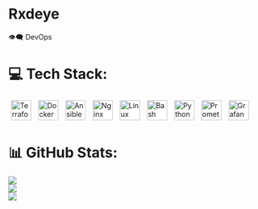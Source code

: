 # Rxdeye
 👁️‍🗨️ DevOps 



# 💻 Tech Stack:
<img src="https://cdn.jsdelivr.net/gh/devicons/devicon/icons/terraform/terraform-original.svg" width="40" style="background-color:white; padding:5px; border-radius:5px" alt="Terraform" /> <img src="https://cdn.jsdelivr.net/gh/devicons/devicon/icons/docker/docker-original.svg" width="40" style="background:white; padding:5px; border-radius:5px" alt="Docker" /> <img src="https://cdn.jsdelivr.net/gh/devicons/devicon/icons/ansible/ansible-original.svg" width="40" style="background:white; padding:5px; border-radius:5px" alt="Ansible" /> <img src="https://cdn.jsdelivr.net/gh/devicons/devicon/icons/nginx/nginx-original.svg" width="40" style="background:white; padding:5px; border-radius:5px" alt="Nginx" /> <img src="https://cdn.jsdelivr.net/gh/devicons/devicon/icons/linux/linux-original.svg" width="40" style="background:white; padding:5px; border-radius:5px" alt="Linux" /> <img src="https://cdn.jsdelivr.net/gh/devicons/devicon/icons/bash/bash-original.svg" width="40" style="background:white; padding:5px; border-radius:5px" alt="Bash" />
<img src="https://cdn.jsdelivr.net/gh/devicons/devicon/icons/python/python-original.svg" width="40" style="background:white; padding:5px; border-radius:5px" alt="Python" /> <img src="https://cdn.jsdelivr.net/gh/devicons/devicon/icons/prometheus/prometheus-original.svg" width="40" style="background:white; padding:5px; border-radius:5px" alt="Prometheus" /> <img src="https://cdn.jsdelivr.net/gh/devicons/devicon/icons/grafana/grafana-original.svg" width="40" style="background:white; padding:5px; border-radius:5px" alt="Grafana" />


# 📊 GitHub Stats:
![](https://github-readme-stats.vercel.app/api?username=Rxdeye&theme=blue_navy&hide_border=false&include_all_commits=false&count_private=false)<br/>
![](https://nirzak-streak-stats.vercel.app/?user=Rxdeye&theme=blue_navy&hide_border=false)<br/>
![](https://github-readme-stats.vercel.app/api/top-langs/?username=Rxdeye&theme=blue_navy&hide_border=false&include_all_commits=false&count_private=false&layout=compact)
